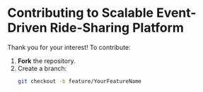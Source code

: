 # Contributing to Scalable Event-Driven Ride-Sharing Platform

Thank you for your interest! To contribute:

1. **Fork** the repository.
2. Create a branch:  
   ```bash
   git checkout -b feature/YourFeatureName

